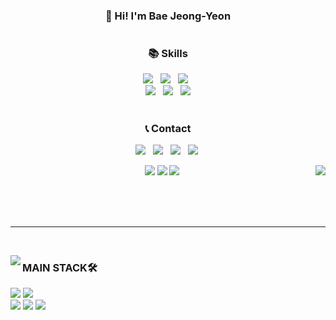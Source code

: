 <div align="center">
  <h3> 👻 Hi! I'm Bae Jeong-Yeon </h3>
  
  #
  ### 📚 Skills
  <p>
    <img src="https://img.shields.io/badge/Python-14354C?style=for-the-badge&logo=python&logoColor=white"/> &nbsp 
    <img src="https://img.shields.io/badge/Java-ED8B00?style=for-the-badge&logo=openjdk&logoColor=white"/> &nbsp
    <img src="https://img.shields.io/badge/Spring-6DB33F?style=for-the-badge&logo=spring&logoColor=white"/> &nbsp
    <br/>
    <img src="https://img.shields.io/badge/Flask-000000?style=for-the-badge&logo=flask&logoColor=white"/> &nbsp
    <img src="https://img.shields.io/badge/MySQL-00000F?style=for-the-badge&logo=mysql&logoColor=white"/> &nbsp
    <img src="https://img.shields.io/badge/Amazon_AWS-232F3E?style=for-the-badge&logo=amazon-aws&logoColor=white"/>
  </p>
  
  #
  ### 📞 Contact</b></h3>
  <p>
    <a href="mailto:osjkate611@gmail.com"><img src="https://img.shields.io/badge/Gmail-EA4335?style=flat-square&logo=Gmail&logoColor=white"/></a> &nbsp
    <a href="https://www.linkedin.com/in/osjkate611/"><img src="https://img.shields.io/badge/LinkedIn-0A66C2?style=flat-square&logo=LinkedIn&logoColor=white"/></a> &nbsp
    <a href="https://www.instagram.com/_numbereal?igsh=MTh3dHV0OGg5eGVzcQ==/"><img src="https://img.shields.io/badge/instagram-E4405F?style=flat-square&logo=instagram&logoColor=white"/></a> &nbsp
    <a href="https://littlebitawesome.tistory.com/"><img src="https://img.shields.io/badge/Tec_Blog-7A86B6?style=flat-square&logo=Tistory&logoColor=white&link=https://littlebitawesome.tistory.com//"></a>&nbsp
  </p>
</div>


<div align="center">

  <img align="right" src="https://github-readme-stats.vercel.app/api?username=jjinueng&show_icons=true&theme=transparent&hide="/>


 <a href="https://github.com/jjinueng"><img src="https://hits.seeyoufarm.com/api/count/incr/badge.svg?url=https%3A%2F%2Fgithub.com%2Fjjinueng&count_bg=%23000000&title_bg=%23000000&icon=github.svg&icon_color=%23E7E7E7&title=GitHub&edge_flat=false)"/></a> <a href="https://solved.ac/jjinueng"><img src="http://mazassumnida.wtf/api/mini/generate_badge?boj=jjinueng"/></a>
 <a href="https://jjinueng.tistory.com/"><img src="https://img.shields.io/badge/TISTORY BLOG-000000?style=flat-square&logo=tistory&logoColor=white"/></a><br>


<div align="left">
  
<br />
<br />
<br />
</div>
</div>

 ---

<br />

<img align="left" src="https://github-readme-stats.vercel.app/api/top-langs/?username=jjinueng&theme=transparent&exclude_repo=Computer-Science-Engineering&layout=compact&langs_count=10"/></a>

<div align="left">

### MAIN STACK🛠️
<img src="https://img.shields.io/badge/HTML5-E34F26?style=for-the-badge&logo=html5&logoColor=white"/>
<img src="https://img.shields.io/badge/CSS3-1572B6?style=for-the-badge&logo=css3&logoColor=white"/>
<br>
<img src="https://img.shields.io/badge/JavaScript-F7DF1E?style=for-the-badge&logo=javascript&logoColor=white"/></a>
<img src="https://img.shields.io/badge/Typescript-3178C6?style=for-the-badge&logo=typescript&logoColor=white"/>
<img src="https://img.shields.io/badge/react-%2361DAFB.svg?&style=for-the-badge&logo=react&logoColor=white" />
<br />
<br />
<br />
<br /><br /><br />
